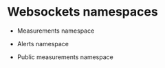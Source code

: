 # Websockets namespaces


* Measurements namespace


* Alerts namespace


* Public measurements namespace
